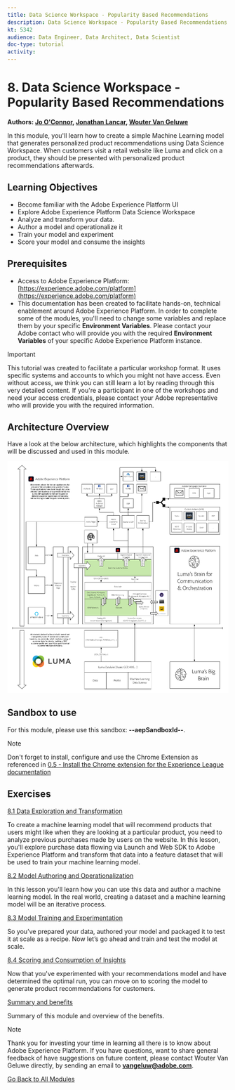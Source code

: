 ```yaml
---
title: Data Science Workspace - Popularity Based Recommendations
description: Data Science Workspace - Popularity Based Recommendations
kt: 5342
audience: Data Engineer, Data Architect, Data Scientist
doc-type: tutorial
activity: 
---
```


# 8. Data Science Workspace - Popularity Based Recommendations

**Authors: [Jo O'Connor](https://www.linkedin.com/in/jcoc17/), [Jonathan Lancar](https://www.linkedin.com/in/jonathanlancar/), [Wouter Van Geluwe](https://www.linkedin.com/in/woutervangeluwe/)**

In this module, you'll learn how to create a simple Machine Learning model that generates personalized product recommendations using Data Science Workspace. When customers visit a retail website like Luma and click on a product, they should be presented with personalized product recommendations afterwards.

## Learning Objectives

- Become familiar with the Adobe Experience Platform UI
- Explore Adobe Experience Platform Data Science Workspace
- Analyze and transform your data.
- Author a model and operationalize it
- Train your model and experiment
- Score your model and consume the insights

## Prerequisites

- Access to Adobe Experience Platform: [https://experience.adobe.com/platform](https://experience.adobe.com/platform)
- This documentation has been created to facilitate hands-on, technical enablement around Adobe Experience Platform. In order to complete some of the modules, you'll need to change some variables and replace them by your specific **Environment Variables**. Please contact your Adobe contact who will provide you with the required **Environment Variables** of your specific Adobe Experience Platform instance.

>[!IMPORTANT]
>
>This tutorial was created to facilitate a particular workshop format. It uses specific systems and accounts to which you might not have access. Even without access, we think you can still learn a lot by reading through this very detailed content. If you're a participant in one of the workshops and need your access credentials, please contact your Adobe representative who will provide you with the required information.

## Architecture Overview

Have a look at the below architecture, which highlights the components that will be discussed and used in this module.

![Architecture Overview](../../assets/images/architecturem8.png)

## Sandbox to use

For this module, please use this sandbox: **--aepSandboxId--**.

>[!NOTE]
>
>Don't forget to install, configure and use the Chrome Extension as referenced in [0.5 - Install the Chrome extension for the Experience League documentation](../module0/ex5.md)

## Exercises

[8.1 Data Exploration and Transformation](./ex1.md)

To create a machine learning model that will recommend products that users might like when they are looking at a particular product, you need to analyze previous purchases made by users on the website. In this lesson, you'll explore purchase data flowing via Launch and Web SDK to Adobe Experience Platform and transform that data into a feature dataset that will be used to train your machine learning model.

[8.2 Model Authoring and Operationalization](./ex2.md)

In this lesson you'll learn how you can use this data and author a machine learning model. In the real world, creating a dataset and a machine learning model will be an iterative process.

[8.3 Model Training and Experimentation](./ex3.md)

So you’ve prepared your data, authored your model and packaged it to test it at scale as a recipe. Now let’s go ahead and train and test the model at scale.

[8.4 Scoring and Consumption of Insights](./ex4.md)

Now that you've experimented with your recommendations model and have determined the optimal run, you can move on to scoring the model to generate product recommendations for customers.

[Summary and benefits](./summary.md)

Summary of this module and overview of the benefits.

>[!NOTE]
>
>Thank you for investing your time in learning all there is to know about Adobe Experience Platform. If you have questions, want to share general feedback of have suggestions on future content, please contact Wouter Van Geluwe directly, by sending an email to **vangeluw@adobe.com**.

[Go Back to All Modules](../../overview.md)
